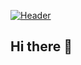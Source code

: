 [![Header](https://raw.githubusercontent.com/MartinHeinz/<OWNER>/<OWNER>/readme_header.png "Header")](https://some-url.dev/)

## Hi there 👋

<!--
**peiKanguu/peiKanguu** is a ✨ _special_ ✨ repository because its `README.md` (this file) appears on your GitHub profile.

Here are some ideas to get you started:

- 🔭 I’m currently working on ...
- 🌱 I’m currently learning ...
- 👯 I’m looking to collaborate on ...
- 🤔 I’m looking for help with ...
- 💬 Ask me about ...
- 📫 How to reach me: ...
- 😄 Pronouns: ...
- ⚡ Fun fact: ...
-->
